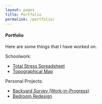 ```yaml
---
layout: pages
title: Portfolio
permalink: /portfolio/
---
```


#### Portfolio
Here are some things that I have worked on.

Schoolwork:
<ul class="body">
  <li><a href="/portfolio/tss/">Total Stress Spreadsheet</a></li>
  <li><a href="/portfolio/topo/">Topographical Map</a></li>
</ul>

Personal Projects:
<ul class="body">
  <li><a href="/portfolio/bkyrds/">Backyard Survey (Work-in-Progress)</a></li>
  <li><a href="/portfolio/bdrmrd/">Bedroom Redesign</a></li>
</ul>
